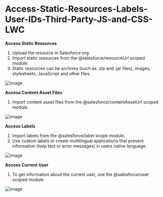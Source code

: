 # Access-Static-Resources-Labels-User-IDs-Third-Party-JS-and-CSS-LWC

**Access Static Resources**
1. Upload the resource in Salesforce org.
2. Import static resources from the @salesforce/resourceUrl scoped module.
3. Static resources can be archives (such as .zip and .jar files), images, stylesheets, JavaScript and other files.

![image](https://github.com/user-attachments/assets/eb04e7c2-4223-4270-b1ea-b62b8f0801d0)

**Access Content Asset Files**
1. Import content asset files from the @salesforce/contentAssetUrl scoped module.

![image](https://github.com/user-attachments/assets/5ec127a1-3928-4749-9933-968221b036d3)

**Access Labels**
1. Import labels from the @salesforce/label scope module.
2. Use custom labels to create multilingual applications that present information (help text or error messages) in users native language.

![image](https://github.com/user-attachments/assets/234b3dd8-7cd5-4f53-817a-65d8ef305772)

**Access Current User**
1. To get information about the current user, use the @salesforce/user scoped module.

 ![image](https://github.com/user-attachments/assets/bcfc8f5e-24d2-47e1-a796-103316f2f5c1)

